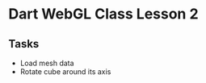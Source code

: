 Dart WebGL Class Lesson 2
=========================

Tasks
-----
* Load mesh data
* Rotate cube around its axis